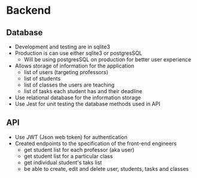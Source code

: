 # Backend

## Database

- Development and testing are in sqlite3
- Production is can use either sqlite3 or postgresSQL
  - Will be using postgresSQL on production for better user experience
- Allows storage of information for the application
  - list of users (targeting professors)
  - list of students
  - list of classes the users are teaching
  - list of tasks each student has and their deadline
- Use relational database for the information storage
- Use Jest for unit testing the database methods used in API

## API

- Use JWT (Json web token) for authentication
- Created endpoints to the specification of the front-end engineers
  - get student list for each professor (aka user)
  - get student list for a particular class
  - get individual student's taks list
  - be able to create, edit and delete user, students, tasks and classes
